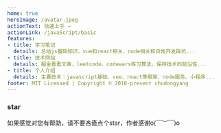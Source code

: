 ```yaml
---
home: true
heroImage: /avatar.jpeg
actionText: 快速上手 →
actionLink: /javaScript/basic
features:
- title: 学习笔记
  details: 总结js基础知识、vue和react相关、node相关和日常开发踩坑...
- title: 技术网站
  details: 掘金看看文章，leetcode、codewars练习算法，保持技术的前沿性...
- title: 个人介绍
  details: 主要技术：javascript基础、vue、react等框架、node服务、小程序...
footer: MIT Licensed | Copyright © 2018-present chudongyang
---
```


### star
如果感觉对您有帮助，请不要吝啬点个star，作者感谢o(￣︶￣)o
